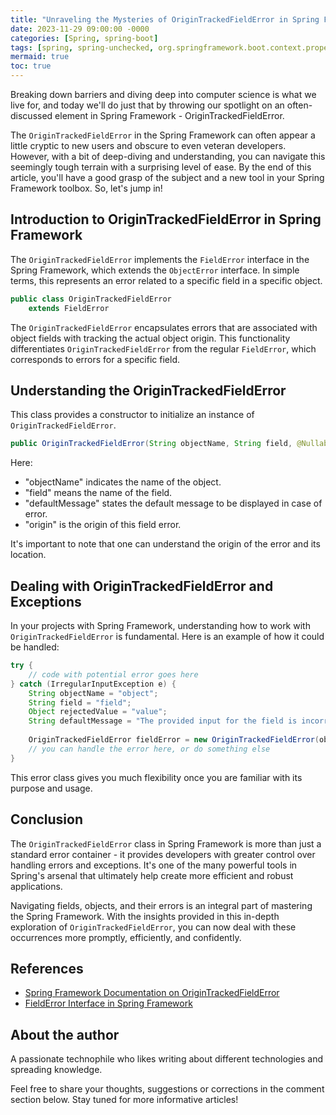 ```yaml
---
title: "Unraveling the Mysteries of OriginTrackedFieldError in Spring Framework"
date: 2023-11-29 09:00:00 -0000
categories: [Spring, spring-boot]
tags: [spring, spring-unchecked, org.springframework.boot.context.properties.bind.validation]
mermaid: true
toc: true
---
```



Breaking down barriers and diving deep into computer science is what we live for, and today we'll do just that by throwing our spotlight on an often-discussed element in Spring Framework - OriginTrackedFieldError.

The `OriginTrackedFieldError` in the Spring Framework can often appear a little cryptic to new users and obscure to even veteran developers. However, with a bit of deep-diving and understanding, you can navigate this seemingly tough terrain with a surprising level of ease. By the end of this article, you'll have a good grasp of the subject and a new tool in your Spring Framework toolbox. So, let's jump in!

## Introduction to OriginTrackedFieldError in Spring Framework

The `OriginTrackedFieldError` implements the `FieldError` interface in the Spring Framework, which extends the `ObjectError` interface. In simple terms, this represents an error related to a specific field in a specific object.

```java
public class OriginTrackedFieldError
	extends FieldError
```

The `OriginTrackedFieldError` encapsulates errors that are associated with object fields with tracking the actual object origin. This functionality differentiates `OriginTrackedFieldError` from the regular `FieldError`, which corresponds to errors for a specific field.

## Understanding the OriginTrackedFieldError

This class provides a constructor to initialize an instance of `OriginTrackedFieldError`.

```java
public OriginTrackedFieldError(String objectName, String field, @Nullable String defaultMessage, Origin origin)
```
Here:
- "objectName" indicates the name of the object.
- "field" means the name of the field.
- "defaultMessage" states the default message to be displayed in case of error.
- "origin" is the origin of this field error.

It's important to note that one can understand the origin of the error and its location.

## Dealing with OriginTrackedFieldError and Exceptions

In your projects with Spring Framework, understanding how to work with `OriginTrackedFieldError` is fundamental. Here is an example of how it could be handled:

```java
try {
	// code with potential error goes here
} catch (IrregularInputException e) {
	String objectName = "object";
	String field = "field";
	Object rejectedValue = "value";
	String defaultMessage = "The provided input for the field is incorrect.";
	
	OriginTrackedFieldError fieldError = new OriginTrackedFieldError(objectName, field, defaultMessage, (Origin) rejectedValue);
	// you can handle the error here, or do something else
}
```

This error class gives you much flexibility once you are familiar with its purpose and usage.

## Conclusion

The `OriginTrackedFieldError` class in Spring Framework is more than just a standard error container - it provides developers with greater control over handling errors and exceptions. It's one of the many powerful tools in Spring's arsenal that ultimately help create more efficient and robust applications.

Navigating fields, objects, and their errors is an integral part of mastering the Spring Framework. With the insights provided in this in-depth exploration of `OriginTrackedFieldError`, you can now deal with these occurrences more promptly, efficiently, and confidently.

## References

- [Spring Framework Documentation on OriginTrackedFieldError](https://docs.spring.io/spring-framework/docs/current/javadoc-api/org/springframework/validation/FieldError.html)
- [FieldError Interface in Spring Framework](https://docs.spring.io/spring-framework/docs/current/javadoc-api/org/springframework/validation/FieldError.html)

## About the author

A passionate technophile who likes writing about different technologies and spreading knowledge.

Feel free to share your thoughts, suggestions or corrections in the comment section below. Stay tuned for more informative articles!